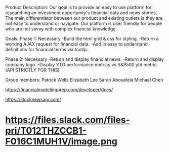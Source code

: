 Product Description:
Our goal is to provide an easy to use platform for researching an investment opportunity's financial data and news stories. The main differentiator between our product and existing outlets is they are not easy to understand or navigate. Our platform is user friendly for people who are not savvy with complex financial knowledge. 

Goals:
Phase 1: Necessary
-Build the html grid & css for styling.
-Return a working AJAX request for financial data.
-Add in easy to understand definitions for financial terms via tootip.

Phase 2: Necessary
-Return and display financial news.
-Return and display company logo.
-Display YTD performance metrics vs S&P500 ytd metric. (API STRICTLY FOR THIS)

Group members:
Patrick Wells
Elizabeth Lee
Sarah Abouelela
Michael Chen

https://financialmodelingprep.com/developer/docs/

https://stocknewsapi.com/

https://files.slack.com/files-pri/T012THZCCB1-F016C1MUH1V/image.png
=======
